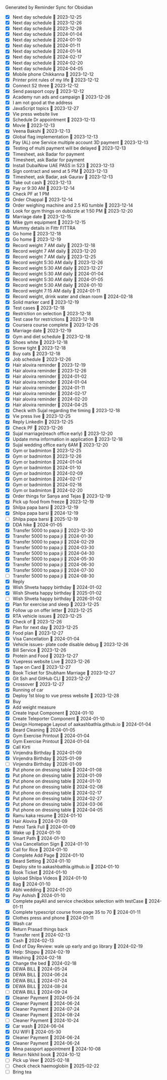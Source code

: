 Generated by Reminder Sync for Obsidian

- [x] Next day schedule 📅 2023-12-25
- [x] Next day schedule 📅 2023-12-26
- [x] Next day schedule 📅 2023-12-28
- [x] Next day schedule 📅 2024-01-04
- [x] Next day schedule 📅 2024-01-10
- [x] Next day schedule 📅 2024-01-11
- [x] Next day schedule 📅 2024-01-14
- [x] Next day schedule 📅 2024-02-17
- [x] Next day schedule 📅 2024-02-20
- [x] Next day schedule 📅 2024-04-05
- [x] Mobile phone Chikkanna 📅 2023-12-12
- [x] Printer print rules of my life 📅 2023-12-12
- [x] Connect S2 three 📅 2023-12-12
- [x] Send passport copy 📅 2023-12-12
- [x] Academy run ads and campaign 📅 2023-12-26
- [x] I am not good at the address
- [x] JavaScript topics 📅 2023-12-27
- [x] Vie press website live
- [x] Schedule Dr appointment 📅 2023-12-13
- [x] Movie 📅 2023-12-13
- [x] Veena Bakshi 📅 2023-12-13
- [x] Global flag implementation 📅 2023-12-13
- [x] Pay (AL) one Service multiple account 3D payment 📅 2023-12-13
- [x] Testing of multi payment will be delayed 📅 2023-12-13
- [x] Timesheet, ask Badar for payment
- [x] Timesheet, ask Badar for payment
- [x] Install DubaiNow UAE PASS in S23 📅 2023-12-13
- [x] Sign contract and send at 5 PM 📅 2023-12-13
- [x] Timesheet, ask Badar, ask Gaurav 📅 2023-12-13
- [x] Take out cash 📅 2023-12-13
- [x] Pay or 9:30 AM 📅 2023-12-14
- [x] Check PF at 1 PM
- [x] Order Chappal 📅 2023-12-14
- [x] Order weighing machine and 2.5 KG tumble 📅 2023-12-14
- [x] Look for gym things on dubizzle at 1:50 PM 📅 2023-12-20
- [x] Marriage date 📅 2023-12-15
- [x] Mike gym equipment 📅 2023-12-15
- [x] Mummy details in Fittr FITTRA
- [x] Go home 📅 2023-12-18
- [x] Go home 📅 2023-12-19
- [x] Record weight 7 AM daily 📅 2023-12-18
- [x] Record weight 7 AM daily 📅 2023-12-20
- [x] Record weight 7 AM daily 📅 2023-12-25
- [x] Record weight 5:30 AM daily 📅 2023-12-26
- [x] Record weight 5:30 AM daily 📅 2023-12-27
- [x] Record weight 5:30 AM daily 📅 2024-01-04
- [x] Record weight 5:30 AM daily 📅 2024-01-05
- [x] Record weight 5:30 AM daily 📅 2024-01-10
- [x] Record weight 7:15 AM daily 📅 2024-01-11
- [x] Record weight, drink water and clean room 📅 2024-02-18
- [x] Solid marker card 📅 2023-12-19
- [x] Test cases 📅 2023-12-18
- [x] Restriction on selection 📅 2023-12-18
- [x] Test case for restrictions 📅 2023-12-18
- [x] Coursera course complete 📅 2023-12-26
- [x] Marriage date 📅 2023-12-19
- [x] Gym and diet schedule 📅 2023-12-18
- [x] Shoes white 📅 2023-12-18
- [x] Screw tight 📅 2023-12-18
- [x] Buy oats 📅 2023-12-18
- [x] Job schedule 📅 2023-12-26
- [x] Hair alovira reminder 📅 2023-12-19
- [x] Hair alovira reminder 📅 2023-12-26
- [x] Hair alovira reminder 📅 2024-01-02
- [x] Hair alovira reminder 📅 2024-01-04
- [x] Hair alovira reminder 📅 2024-01-11
- [x] Hair alovira reminder 📅 2024-02-17
- [x] Hair alovira reminder 📅 2024-02-20
- [x] Hair alovira reminder 📅 2024-04-25
- [x] Check with Sujal regarding the timing 📅 2023-12-18
- [x] Vie press live 📅 2023-12-25
- [x] Reply LinkedIn 📅 2023-12-25
- [x] Check PF 📅 2023-12-26
- [x] Sujal marriage(reach office early) 📅 2023-12-20
- [x] Update mma information in application 📅 2023-12-18
- [x] Sujal wedding office early 6AM 📅 2023-12-20
- [x] Gym or badminton 📅 2023-12-25
- [x] Gym or badminton 📅 2023-12-26
- [x] Gym or badminton 📅 2024-01-04
- [x] Gym or badminton 📅 2024-01-10
- [x] Gym or badminton 📅 2024-02-09
- [x] Gym or badminton 📅 2024-02-17
- [x] Gym or badminton 📅 2024-02-18
- [x] Gym or badminton 📅 2024-02-20
- [x] Order things for Sanya and Tejas 📅 2023-12-19
- [x] Pick up food from freeze 📅 2023-12-19
- [x] Shilpa papa barsi 📅 2023-12-19
- [x] Shilpa papa barsi 📅 2024-12-19
- [ ] Shilpa papa barsi 📅 2025-12-19
- [x] DDA hike 📅 2024-01-05
- [x] Transfer 5000 to papa ji 📅 2023-12-30
- [x] Transfer 5000 to papa ji 📅 2024-01-30
- [x] Transfer 5000 to papa ji 📅 2024-02-29
- [x] Transfer 5000 to papa ji 📅 2024-03-30
- [x] Transfer 5000 to papa ji 📅 2024-04-30
- [x] Transfer 5000 to papa ji 📅 2024-05-30
- [x] Transfer 5000 to papa ji 📅 2024-06-30
- [x] Transfer 5000 to papa ji 📅 2024-07-30
- [ ] Transfer 5000 to papa ji 📅 2024-08-30
- [x] Reply
- [x] Wish Shveta happy birthday 📅 2024-01-02
- [x] Wish Shveta happy birthday 📅 2025-01-02
- [ ] Wish Shveta happy birthday 📅 2026-01-02
- [x] Plan for exercise and sleep 📅 2023-12-25
- [x] Follow up on offer letter 📅 2023-12-25
- [x] RTA vehicle issues 📅 2023-12-25
- [x] Check of 📅 2023-12-26
- [x] Plan for next day 📅 2023-12-25
- [x] Food plan 📅 2023-12-27
- [x] Visa Cancellation 📅 2024-01-04
- [x] Vehicle issues- plate code disable debug 📅 2023-12-26
- [x] Bill Service 📅 2023-12-26
- [x] Protein and Food 📅 2023-12-27
- [x] Vuepress website Live 📅 2023-12-26
- [x] Tape on Card 📅 2023-12-27
- [x] Book Ticket for Shubham Marriage 📅 2023-12-27
- [x] Git Ssh and GitHub CLI 📅 2023-12-27
- [x] Crossover 📅 2023-12-27
- [x] Running of car
- [x] Deploy 1st blog to vue press website 📅 2023-12-28
- [x] Buy
- [x] Add weight measure
- [x] Create Input Component 📅 2024-01-10
- [x] Create Teleporter Component 📅 2024-01-10
- [x] Design Homepage Layout of aakashbathla.github.io 📅 2024-01-04
- [x] Beard Cleaning 📅 2024-01-05
- [x] Gym Exercise Printout 📅 2024-01-04
- [x] Gym Exercise Printout 📅 2024-01-04
- [x] Call Kirti
- [x] Vinjendra Birthday 📅 2024-01-09
- [x] Vinjendra Birthday 📅 2025-01-09
- [ ] Vinjendra Birthday 📅 2026-01-09
- [x] Put phone on dressing table 📅 2024-01-08
- [x] Put phone on dressing table 📅 2024-01-09
- [x] Put phone on dressing table 📅 2024-01-10
- [x] Put phone on dressing table 📅 2024-02-08
- [x] Put phone on dressing table 📅 2024-02-17
- [x] Put phone on dressing table 📅 2024-02-27
- [x] Put phone on dressing table 📅 2024-03-06
- [x] Put phone on dressing table 📅 2024-04-05
- [x] Ramu kaka resume 📅 2024-01-10
- [x] Hair Alovira 📅 2024-01-09
- [x] Petrol Tank Full 📅 2024-01-09
- [x] Wake up 📅 2024-01-10
- [x] Smart Path 📅 2024-01-10
- [x] Visa Cancellation Sign 📅 2024-01-10
- [x] Call for Rice 📅 2024-01-10
- [x] Complete Add Page 📅 2024-01-10
- [x] Beard Setting 📅 2024-01-10
- [x] Deploy site to aakashbathla.github.io 📅 2024-01-10
- [x] Book Ticket 📅 2024-01-10
- [x] Upload Shilpa Videos 📅 2024-01-10
- [x] Bag 📅 2024-01-10
- [x] Abhi wedding 📅 2024-01-20
- [x] Pay Ashish 📅 2024-01-10
- [x] Complete payAll and service checkbox selection with testCase 📅 2024-01-11
- [x] Complete typescript course from page 35 to 70 📅 2024-01-11
- [x] Clothes press and phone 📅 2024-01-11
- [x] Wash car
- [x] Return Prasad things back
- [x] Transfer rent 📅 2024-02-13
- [x] Cash 📅 2024-02-13
- [x] End of Day Review: wale up early and go library  📅 2024-02-19
- [x] Help: Shippu 📅 2024-02-19
- [x] Washing 📅 2024-02-18
- [x] Change the bed 📅 2024-02-18
- [x] DEWA BILL 📅 2024-05-24
- [x] DEWA BILL 📅 2024-06-24
- [x] DEWA BILL 📅 2024-07-24
- [x] DEWA BILL 📅 2024-08-24
- [ ] DEWA BILL 📅 2024-09-24
- [x] Cleaner Payment 📅 2024-05-24
- [x] Cleaner Payment 📅 2024-06-24
- [x] Cleaner Payment 📅 2024-07-24
- [x] Cleaner Payment 📅 2024-08-24
- [ ] Cleaner Payment 📅 2024-10-24
- [x] Car wash 📅 2024-06-04
- [x] DU WIFI 📅 2024-05-30
- [x] Cleaner Payment 📅 2024-06-24
- [x] Cleaner Payment 📅 2024-06-24
- [x] Mma passport appointment 📅 2024-10-08
- [x] Return Nikhil book 📅 2024-10-12
- [ ] Pick up Veer 📅 2025-02-18
- [ ] Check check haemoglobin 📅 2025-02-22
- [ ] Bring tea